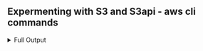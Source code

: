 ## Expermenting with S3 and S3api - aws cli commands 

<details>
  <summary>Full Output</summary>
  
##########################################################################################
###################  Create / Upload / Download - S3 bucket via S3 api ###################
##########################################################################################

#1

-- Ceate bucket 


vagrant@amx-vbox:/vagrant/aws-cli/w3$ aws s3 help
vagrant@amx-vbox:/vagrant/aws-cli/w3$ aws s3 mb help
vagrant@amx-vbox:/vagrant/aws-cli/w3$ aws s3 mb help

vagrant@amx-vbox:/vagrant/aws-cli/w3$ aws s3 mb s3://ucsc-hw2-2019
make_bucket: ucsc-hw2-2019

vagrant@amx-vbox:/vagrant/aws-cli/w3$ aws s3 ls
2015-01-09 11:23:01 elasticbeanstalk-us-west-2-858619844792
2019-07-18 12:31:23 ucsc-hw2-2019
2019-07-16 08:43:07 ucsc-users.hw7
2019-07-18 00:29:42 ucsc1.2019.1

vagrant@amx-vbox:/vagrant/aws-cli/w3$ aws s3 ls | grep ucsc-hw2-2019
2019-07-18 12:31:23 ucsc-hw2-2019


#2 

-- Upload file 


vagrant@amx-vbox:/vagrant/aws-cli/w3$ touch TestData.txt

vagrant@amx-vbox:/vagrant/aws-cli/w3$ aws s3 cp TestData.txt s3://ucsc-hw2-2019
upload: ./TestData.txt to s3://ucsc-hw2-2019/TestData.txt
vagrant@amx-vbox:/vagrant/aws-cli/w3$


#3

-- List files 

vagrant@amx-vbox:/vagrant/aws-cli/w3$ aws s3 ls s3://ucsc-hw2-2019
2019-07-18 12:33:32          0 TestData.txt
vagrant@amx-vbox:/vagrant/aws-cli/w3$


#4

-- Remove file from S3 bucket 

vagrant@amx-vbox:/vagrant/aws-cli/w3$ aws s3 help
vagrant@amx-vbox:/vagrant/aws-cli/w3$ aws s3 sync help

vagrant@amx-vbox:/vagrant/aws-cli/w3$ rm TestData.txt

vagrant@amx-vbox:/vagrant/aws-cli/w3$ aws s3 sync s3://ucsc-hw2-2019 .
download: s3://ucsc-hw2-2019/TestData.txt to ./TestData.txt

vagrant@amx-vbox:/vagrant/aws-cli/w3$ ls -la
total 40
drwxrwxr-x 1 vagrant vagrant  320 Jul 18 12:36 .
drwxrwxr-x 1 vagrant vagrant  160 Jul 18 00:59 ..
-rwxrwxr-- 1 vagrant vagrant 8196 Jul 18 11:44 .DS_Store
-rwxrwxr-- 1 vagrant vagrant 3857 Jul 18 09:56 functions.sh
-rwxrwxr-- 1 vagrant vagrant   16 Jul 18 10:30 .gitignore
-rwxrwxr-- 1 vagrant vagrant 8639 Jul 18 11:52 README.md
-rwxrwxr-- 1 vagrant vagrant 7048 Jul 18 10:19 s3repo.sh
drwxrwxr-x 1 vagrant vagrant  224 Jul 18 11:44 screenCaptures
-rwxrwxr-- 1 vagrant vagrant    0 Jul 18 12:33 TestData.txt
drwxrwxr-x 1 vagrant vagrant  160 Jul 18 01:08 test folder
vagrant@amx-vbox:/vagrant/aws-cli/w3$ ls -la TestData.txt
-rwxrwxr-- 1 vagrant vagrant 0 Jul 18 12:33 TestData.txt



#5 

-- Delete S3 bucket 


vagrant@amx-vbox:/vagrant/aws-cli/w3$ aws s3 rm help
vagrant@amx-vbox:/vagrant/aws-cli/w3$ aws s3 rm s3://ucsc-hw2-2019/TestData.txt
delete: s3://ucsc-hw2-2019/TestData.txt

vagrant@amx-vbox:/vagrant/aws-cli/w3$ aws s3 help

vagrant@amx-vbox:/vagrant/aws-cli/w3$ aws s3 rb s3://ucsc-hw2-2019
remove_bucket: ucsc-hw2-2019

vagrant@amx-vbox:/vagrant/aws-cli/w3$ aws s3 ls s3://ucsc-hw2-2019

An error occurred (NoSuchBucket) when calling the ListObjectsV2 operation: The specified bucket does not exist
vagrant@amx-vbox:/vagrant/aws-cli/w3$



############################################################################
####### Create / Upload / Download - S3 bucket via s3api api ##################
############################################################################

#1 

-- Create bucket 

vagrant@amx-vbox:/vagrant/aws-cli/w3$ aws s3api help
vagrant@amx-vbox:/vagrant/aws-cli/w3$ aws s3api create-bucket help

vagrant@amx-vbox:/vagrant/aws-cli/w3$ aws s3api create-bucket --bucket ucsc-hw2-2019 --create-bucket-configuration LocationConstraint=us-west-2
{
    "Location": "http://ucsc-hw2-2019.s3.amazonaws.com/"
}

#2 

-- List bucket 

vagrant@amx-vbox:/vagrant/aws-cli/w3$ aws s3api list-buckets
{
    "Buckets": [
        {
            "CreationDate": "2015-01-09T19:23:01.000Z",
            "Name": "elasticbeanstalk-us-west-2-858619844792"
        },
        {
            "CreationDate": "2019-07-18T19:46:05.000Z",
            "Name": "ucsc-hw2-2019"
        },
        {
            "CreationDate": "2019-07-16T15:43:07.000Z",
            "Name": "ucsc-users.hw7"
        },
        {
            "CreationDate": "2019-07-18T07:29:42.000Z",
            "Name": "ucsc1.2019.1"
        }
    ],
    "Owner": {
        "ID": "28d36865206f6281d636cbdf7eb9616d77fea9e8cf237f03ae2fbee2df27a0ba",
        "DisplayName": "swaraj_shah"
    }
}
vagrant@amx-vbox:/vagrant/aws-cli/w3$ aws s3api list-buckets --query "Buckets[].Name"
[
    "elasticbeanstalk-us-west-2-858619844792",
    "ucsc-hw2-2019",
    "ucsc-users.hw7",
    "ucsc1.2019.1"
]


#3 

-- Upload a file 


vagrant@amx-vbox:/vagrant/aws-cli/w3$ aws s3api put-object --bucket ucsc-hw2-2019 --key TestData.txt --body TestData.txt
{
    "ETag": "\"d41d8cd98f00b204e9800998ecf8427e\""
}

#4 

-- List files in bucket 

vagrant@amx-vbox:/vagrant/aws-cli/w3$ aws s3api list-objects --bucket ucsc-hw2-2019
{
    "Contents": [
        {
            "LastModified": "2019-07-18T19:57:07.000Z",
            "Owner": {
                "ID": "28d36865206f6281d636cbdf7eb9616d77fea9e8cf237f03ae2fbee2df27a0ba",
                "DisplayName": "swaraj_shah"
            },
            "Key": "TestData.txt",
            "ETag": "\"d41d8cd98f00b204e9800998ecf8427e\"",
            "StorageClass": "STANDARD",
            "Size": 0
        }
    ]
}

#5 

-- Remove file and get it back from S3 

vagrant@amx-vbox:/vagrant/aws-cli/w3$ rm TestData.txt

vagrant@amx-vbox:/vagrant/aws-cli/w3$ ls -la
total 40
drwxrwxr-x 1 vagrant vagrant  288 Jul 18 12:51 .
drwxrwxr-x 1 vagrant vagrant  160 Jul 18 00:59 ..
-rwxrwxr-- 1 vagrant vagrant 8196 Jul 18 11:44 .DS_Store
-rwxrwxr-- 1 vagrant vagrant 3857 Jul 18 09:56 functions.sh
-rwxrwxr-- 1 vagrant vagrant   16 Jul 18 10:30 .gitignore
-rwxrwxr-- 1 vagrant vagrant 8639 Jul 18 11:52 README.md
-rwxrwxr-- 1 vagrant vagrant 7048 Jul 18 10:19 s3repo.sh
drwxrwxr-x 1 vagrant vagrant  224 Jul 18 11:44 screenCaptures
drwxrwxr-x 1 vagrant vagrant  160 Jul 18 01:08 test folder
vagrant@amx-vbox:/vagrant/aws-cli/w3$
vagrant@amx-vbox:/vagrant/aws-cli/w3$
vagrant@amx-vbox:/vagrant/aws-cli/w3$ aws s3api get-object --bucket ucsc-hw2-2019 --key TestData.txt  TestData.txt
{
    "Metadata": {},
    "LastModified": "Thu, 18 Jul 2019 19:50:09 GMT",
    "AcceptRanges": "bytes",
    "ContentLength": 0,
    "ContentType": "binary/octet-stream",
    "ETag": "\"d41d8cd98f00b204e9800998ecf8427e\""
}
vagrant@amx-vbox:/vagrant/aws-cli/w3$ ls -la
total 40
drwxrwxr-x 1 vagrant vagrant  320 Jul 18 12:52 .
drwxrwxr-x 1 vagrant vagrant  160 Jul 18 00:59 ..
-rwxrwxr-- 1 vagrant vagrant 8196 Jul 18 11:44 .DS_Store
-rwxrwxr-- 1 vagrant vagrant 3857 Jul 18 09:56 functions.sh
-rwxrwxr-- 1 vagrant vagrant   16 Jul 18 10:30 .gitignore
-rwxrwxr-- 1 vagrant vagrant 8639 Jul 18 11:52 README.md
-rwxrwxr-- 1 vagrant vagrant 7048 Jul 18 10:19 s3repo.sh
drwxrwxr-x 1 vagrant vagrant  224 Jul 18 11:44 screenCaptures
-rwxrwxr-- 1 vagrant vagrant    0 Jul 18 12:52 TestData.txt
drwxrwxr-x 1 vagrant vagrant  160 Jul 18 01:08 test folder


#6

-- Remove file from bucket and Remove S3 bucket 

aws s3api delete-object --bucket ucsc-hw2-2019 --key TestData.txt



vagrant@amx-vbox:/vagrant/aws-cli/w3$ aws s3api delete-bucket --bucket ucsc-hw2-2019

vagrant@amx-vbox:/vagrant/aws-cli/w3$ aws s3api list-buckets --query "Buckets[].Name"
[
    "elasticbeanstalk-us-west-2-858619844792",
    "ucsc-users.hw7",
    "ucsc1.2019.1"
]


 </details>